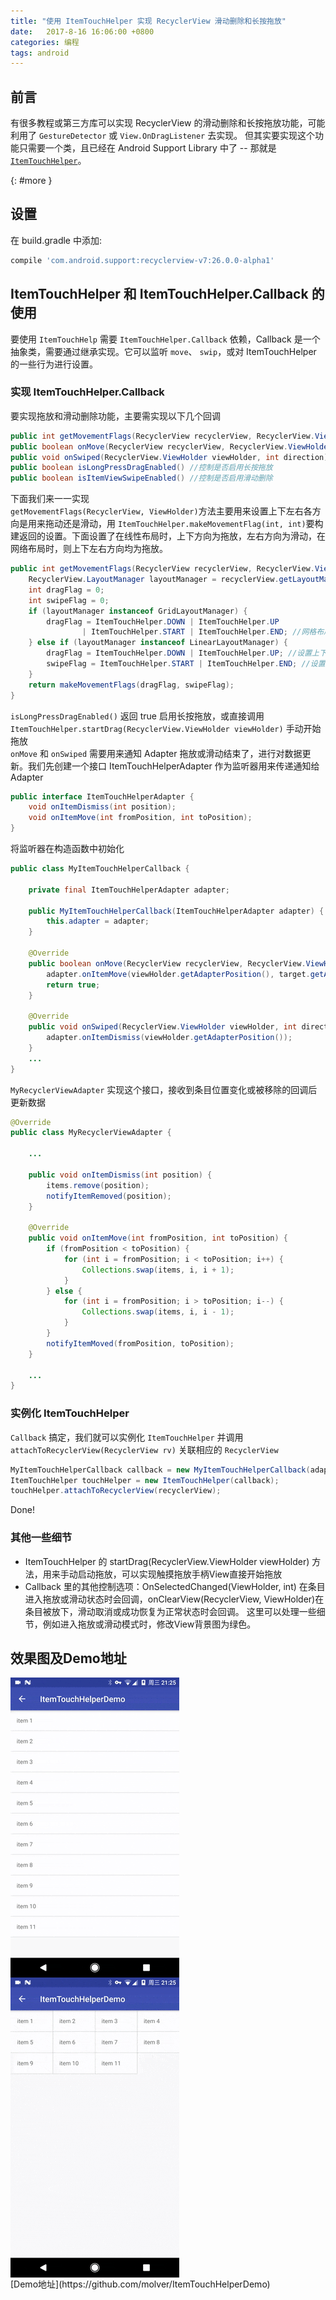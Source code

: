 ```yaml
---
title: "使用 ItemTouchHelper 实现 RecyclerView 滑动删除和长按拖放"
date:   2017-8-16 16:06:00 +0800
categories: 编程
tags: android
---
```


## 前言
有很多教程或第三方库可以实现 RecyclerView 的滑动删除和长按拖放功能，可能利用了 `GestureDetector` 或 `View.OnDragListener` 去实现。
但其实要实现这个功能只需要一个类，且已经在 Android Support Library 中了 -- 那就是 [`ItemTouchHelper`](https://developer.android.com/reference/android/support/v7/widget/helper/ItemTouchHelper.html)。
<!--more-->
[](){: #more }

## 设置
在 build.gradle 中添加:
``` groovy
compile 'com.android.support:recyclerview-v7:26.0.0-alpha1'
```

## ItemTouchHelper 和 ItemTouchHelper.Callback 的使用
要使用 `ItemTouchHelp` 需要 `ItemTouchHelper.Callback` 依赖，Callback 是一个抽象类，需要通过继承实现。它可以监听 `move`、 `swip`，或对 ItemTouchHelper 的一些行为进行设置。

### 实现 ItemTouchHelper.Callback
要实现拖放和滑动删除功能，主要需实现以下几个回调
``` java
public int getMovementFlags(RecyclerView recyclerView, RecyclerView.ViewHolder viewHolder) //控制滑动删除和拖放的方向
public boolean onMove(RecyclerView recyclerView, RecyclerView.ViewHolder viewHolder, RecyclerView.ViewHolder target) //拖放后回调
public void onSwiped(RecyclerView.ViewHolder viewHolder, int direction) //滑动完成后回调
public boolean isLongPressDragEnabled() //控制是否启用长按拖放
public boolean isItemViewSwipeEnabled() //控制是否启用滑动删除
```
下面我们来一一实现<br>
`getMovementFlags(RecyclerView, ViewHolder)`方法主要用来设置上下左右各方向是用来拖动还是滑动，用 `ItemTouchHelper.makeMovementFlag(int, int)`要构建返回的设置。下面设置了在线性布局时，上下方向为拖放，左右方向为滑动，在网络布局时，则上下左右方向均为拖放。
``` java
public int getMovementFlags(RecyclerView recyclerView, RecyclerView.ViewHolder viewHolder) {
    RecyclerView.LayoutManager layoutManager = recyclerView.getLayoutManager();
    int dragFlag = 0;
    int swipeFlag = 0;
    if (layoutManager instanceof GridLayoutManager) {
        dragFlag = ItemTouchHelper.DOWN | ItemTouchHelper.UP
                | ItemTouchHelper.START | ItemTouchHelper.END; //网格布局的，则上下左右均为拖放
    } else if (layoutManager instanceof LinearLayoutManager) {
        dragFlag = ItemTouchHelper.DOWN | ItemTouchHelper.UP; //设置上下方向为拖放
        swipeFlag = ItemTouchHelper.START | ItemTouchHelper.END; //设置左右方向为滑动删除
    }
    return makeMovementFlags(dragFlag, swipeFlag);
}
```
`isLongPressDragEnabled()` 返回 true 启用长按拖放，或直接调用 `ItemTouchHelper.startDrag(RecyclerView.ViewHolder viewHolder)` 手动开始拖放<br>
`onMove` 和 `onSwiped` 需要用来通知 Adapter 拖放或滑动结束了，进行对数据更新。我们先创建一个接口 ItemTouchHelperAdapter 作为监听器用来传递通知给 Adapter
``` java
public interface ItemTouchHelperAdapter {
    void onItemDismiss(int position);
    void onItemMove(int fromPosition, int toPosition);
}
```
将监听器在构造函数中初始化
``` java
public class MyItemTouchHelperCallback {

    private final ItemTouchHelperAdapter adapter;

    public MyItemTouchHelperCallback(ItemTouchHelperAdapter adapter) {
        this.adapter = adapter;
    }

    @Override
    public boolean onMove(RecyclerView recyclerView, RecyclerView.ViewHolder viewHolder, RecyclerView.ViewHolder target) {
        adapter.onItemMove(viewHolder.getAdapterPosition(), target.getAdapterPosition());
        return true;
    }

    @Override
    public void onSwiped(RecyclerView.ViewHolder viewHolder, int direction) {
        adapter.onItemDismiss(viewHolder.getAdapterPosition());
    }
    ...
}
```
`MyRecyclerViewAdapter` 实现这个接口，接收到条目位置变化或被移除的回调后更新数据
``` java
@Override
public class MyRecyclerViewAdapter {

    ...

    public void onItemDismiss(int position) {
        items.remove(position);
        notifyItemRemoved(position);
    }

    @Override
    public void onItemMove(int fromPosition, int toPosition) {
        if (fromPosition < toPosition) {
            for (int i = fromPosition; i < toPosition; i++) {
                Collections.swap(items, i, i + 1);
            }
        } else {
            for (int i = fromPosition; i > toPosition; i--) {
                Collections.swap(items, i, i - 1);
            }
        }
        notifyItemMoved(fromPosition, toPosition);
    }

    ...
}
```
### 实例化 ItemTouchHelper
`Callback` 搞定，我们就可以实例化 `ItemTouchHelper` 并调用 `attachToRecyclerView(RecyclerView rv)` 关联相应的 `RecyclerView`
``` java
MyItemTouchHelperCallback callback = new MyItemTouchHelperCallback(adapter);
ItemTouchHelper touchHelper = new ItemTouchHelper(callback);
touchHelper.attachToRecyclerView(recyclerView);
```
Done!

### 其他一些细节
* ItemTouchHelper 的 startDrag(RecyclerView.ViewHolder viewHolder) 方法，用来手动启动拖放，可以实现触摸拖放手柄View直接开始拖放
* Callback 里的其他控制选项：OnSelectedChanged(ViewHolder, int) 在条目进入拖放或滑动状态时会回调，onClearView(RecyclerView, ViewHolder)在条目被放下，滑动取消或成功恢复为正常状态时会回调。
这里可以处理一些细节，例如进入拖放或滑动模式时，修改View背景图为绿色。

## 效果图及Demo地址
<img style="float:left; margin-right: 16px;" src="/assets/images/itemtouchhelper1.gif" width="270"/>
<img style="float:left;" src="/assets/images/itemtouchhelper2.gif" width="270"/>
<div style="clear:both;"></div>
[Demo地址](https://github.com/molver/ItemTouchHelperDemo)

